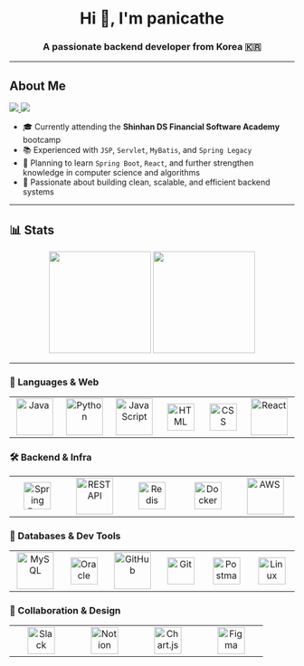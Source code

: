<h1 align="center">Hi 👋, I'm panicathe</h1>
<h3 align="center">A passionate backend developer from Korea 🇰🇷</h3>

---

## About Me

<p align="left">
  <a href="mailto:ekdekdgkrp20@gmail.com">
    <img src="https://img.shields.io/badge/Gmail-D14836?style=flat-square&logo=gmail&logoColor=white"/>
  </a>
  <a href="https://panicathe.github.io/">
    <img src="https://img.shields.io/badge/Tech%20Blog-000000?style=flat-square&logo=github&logoColor=white"/>
  </a>
</p>

- 🎓 Currently attending the **Shinhan DS Financial Software Academy** bootcamp  
- 📚 Experienced with `JSP`, `Servlet`, `MyBatis`, and `Spring Legacy`  
- 🚀 Planning to learn `Spring Boot`, `React`, and further strengthen knowledge in computer science and algorithms  
- 🌱 Passionate about building clean, scalable, and efficient backend systems  

---

## 📊 Stats

<p align="center">
  <img height="180em" src="https://github-readme-stats.vercel.app/api?username=panicathe&show_icons=true&count_private=true&hide_border=true&bg_color=0D1117&title_color=FFD700&text_color=1E90FF&icon_color=FFD700" />
  
  <img height="180em" src="https://mazassumnida.wtf/api/v2/generate_badge?boj=ekdekdgkrp20" />
</p>

---

<!-- 🚀 Languages & Web -->
<h3>🚀 Languages & Web</h3>
<table>
  <tr>
    <td align="center" width="96">
      <img src="https://techstack-generator.vercel.app/java-icon.svg" width="65" height="65" alt="Java" />
    </td>
    <td align="center" width="96">
      <img src="https://techstack-generator.vercel.app/python-icon.svg" width="65" height="65" alt="Python" />
    </td>
    <td align="center" width="96">
      <img src="https://techstack-generator.vercel.app/js-icon.svg" width="65" height="65" alt="JavaScript" />
    </td>
    <td align="center" width="96">
      <img src="https://skillicons.dev/icons?i=html" width="48" height="48" alt="HTML" />
    </td>
    <td align="center" width="96">
      <img src="https://skillicons.dev/icons?i=css" width="48" height="48" alt="CSS" />
    </td>
    <td align="center" width="96">
      <img src="https://techstack-generator.vercel.app/react-icon.svg" width="65" height="65" alt="React" />
    </td>
  </tr>
</table>

<!-- 🛠 Backend & Infra -->
<h3>🛠 Backend & Infra</h3>
<table>
  <tr>
    <td align="center" width="96">
      <img src="https://cdn.jsdelivr.net/gh/devicons/devicon/icons/spring/spring-original.svg" width="48" height="48" alt="Spring Boot" />
    </td>
    <td align="center" width="96">
      <img src="https://techstack-generator.vercel.app/restapi-icon.svg" width="65" height="65" alt="REST API" />
    </td>
    <td align="center" width="96">
      <img src="https://skillicons.dev/icons?i=redis" width="48" height="48" alt="Redis" />
    </td>
    <td align="center" width="96">
      <img src="https://techstack-generator.vercel.app/docker-icon.svg"  width="48" height="48" alt="Docker" />
    </td>
    <td align="center" width="96">
      <img src="https://techstack-generator.vercel.app/aws-icon.svg" width="65" height="65" alt="AWS" />
    </td>
  </tr>
</table>

<!-- 💾 Databases & Dev Tools -->
<h3>💾 Databases & Dev Tools</h3>
<table>
  <tr>
    <td align="center" width="96">
      <img src="https://techstack-generator.vercel.app/mysql-icon.svg" width="65" height="65" alt="MySQL" />
    </td>
    <td align="center" width="96">
      <img src="https://cdn.jsdelivr.net/gh/devicons/devicon/icons/oracle/oracle-original.svg" width="48" height="48" alt="Oracle" />
    </td>
    <td align="center" width="96">
      <img src="https://techstack-generator.vercel.app/github-icon.svg" width="65" height="65" alt="GitHub" />
    </td>
    <td align="center" width="96">
      <img src="https://skillicons.dev/icons?i=git" width="48" height="48" alt="Git" />
    </td>
    <td align="center" width="96">
      <img src="https://skillicons.dev/icons?i=postman" width="48" height="48" alt="Postman" />
    </td>
    <td align="center" width="96">
      <img src="https://skillicons.dev/icons?i=linux" width="48" height="48" alt="Linux" />
    </td>
  </tr>
</table>

<!-- 🤝 Collaboration & Design -->
<h3>🤝 Collaboration & Design</h3>
<table>
  <tr>
    <td align="center" width="96">
      <img src="https://cdn.jsdelivr.net/gh/simple-icons/simple-icons/icons/slack.svg" width="48" height="48" alt="Slack" />
    </td>
    <td align="center" width="96">
      <img src="https://cdn.jsdelivr.net/gh/simple-icons/simple-icons/icons/notion.svg" width="48" height="48" alt="Notion" />
    </td>
    <td align="center" width="96">
      <img src="https://www.chartjs.org/media/logo-title.svg" width="48" height="48" alt="Chart.js" />
    </td>
    <td align="center" width="96">
      <img src="https://skillicons.dev/icons?i=figma" width="48" height="48" alt="Figma" />
    </td>
  </tr>
</table>

